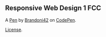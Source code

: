 Responsive Web Design 1 FCC
---------------------------


A [Pen](https://codepen.io/Brandoni42/pen/Yzpbvmo) by [Brandoni42](https://codepen.io/Brandoni42) on [CodePen](https://codepen.io).

[License](https://codepen.io/Brandoni42/pen/Yzpbvmo/license).